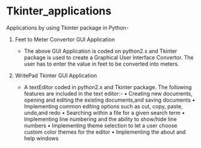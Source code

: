 # Tkinter_applications

Applications by using Tkinter package in Python-

1. Feet to Meter Convertor GUI Application
     - The above GUI Application is coded on python2.x and Tkinter package is used to create a Graphical User Interface Convertor.
       The user has to enter the value in feet to be converted into meters.

2. WritePad Tkinter GUI Application
     - A textEditor coded in python2.x and Tkinter package.
       The following features are included in the text editor:-
         • Creating new documents, opening and editing the existing documents,and saving documents
         • Implementing common editing options such as cut, copy, paste, undo,and redo
         • Searching within a file for a given search term
         • Implementing line numbering and the ability to show/hide line numbers
         • Implementing theme selection to let a user choose custom color themes for the editor
         • Implementing the about and help windows
